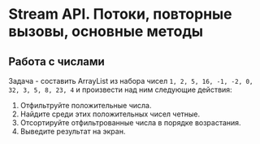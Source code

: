 # Stream API. Потоки, повторные вызовы, основные методы

## Работа с числами

Задача - составить ArrayList из набора чисел `1, 2, 5, 16, -1, -2, 0, 32, 3, 5, 8, 23, 4` и произвести над ним следующие действия:
1. Отфильтруйте положительные числа.
2. Найдите среди этих положительных чисел четные.
3. Отсортируйте отфильтрованные числа в порядке возрастания.
4. Выведите результат на экран.

